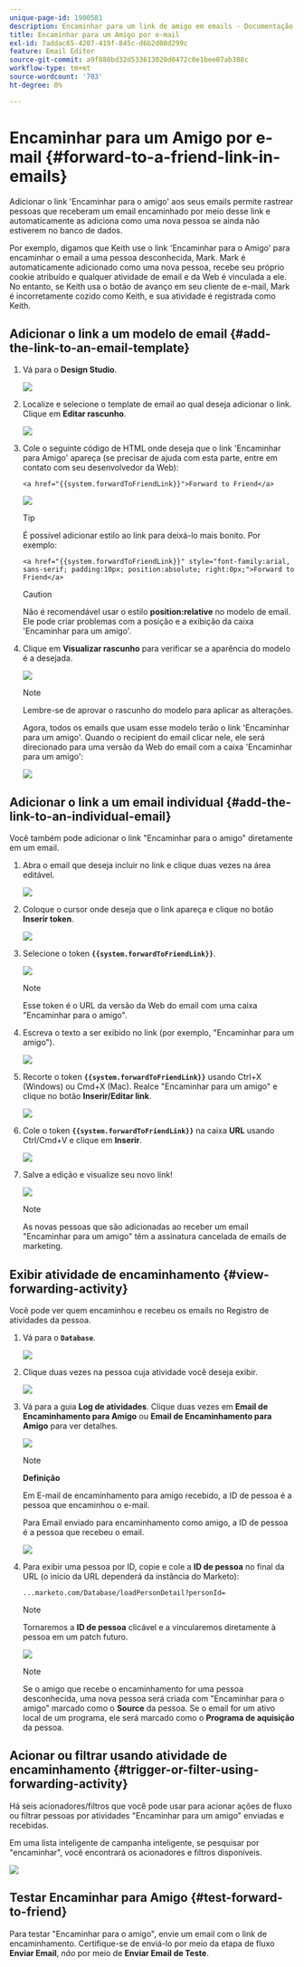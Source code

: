 ```yaml
---
unique-page-id: 1900581
description: Encaminhar para um link de amigo em emails - Documentação do Marketo - Documentação do produto
title: Encaminhar para um Amigo por e-mail
exl-id: 7addac65-4207-419f-845c-d6b2d08d299c
feature: Email Editor
source-git-commit: a9f880bd32d533613020d0472c0e1bee07ab388c
workflow-type: tm+mt
source-wordcount: '703'
ht-degree: 0%

---
```


# Encaminhar para um Amigo por e-mail {#forward-to-a-friend-link-in-emails}

Adicionar o link &#39;Encaminhar para o amigo&#39; aos seus emails permite rastrear pessoas que receberam um email encaminhado por meio desse link e automaticamente as adiciona como uma nova pessoa se ainda não estiverem no banco de dados.

Por exemplo, digamos que Keith use o link &#39;Encaminhar para o Amigo&#39; para encaminhar o email a uma pessoa desconhecida, Mark. Mark é automaticamente adicionado como uma nova pessoa, recebe seu próprio cookie atribuído e qualquer atividade de email e da Web é vinculada a ele. No entanto, se Keith usa o botão de avanço em seu cliente de e-mail, Mark é incorretamente cozido como Keith, e sua atividade é registrada como Keith.

## Adicionar o link a um modelo de email {#add-the-link-to-an-email-template}

1. Vá para o **Design Studio**.

   ![](assets/one-8.png)

1. Localize e selecione o template de email ao qual deseja adicionar o link. Clique em **Editar rascunho**.

   ![](assets/two-7.png)

1. Cole o seguinte código de HTML onde deseja que o link &#39;Encaminhar para Amigo&#39; apareça (se precisar de ajuda com esta parte, entre em contato com seu desenvolvedor da Web):

   `<a href="{{system.forwardToFriendLink}}">Forward to Friend</a>`

   ![](assets/three-7.png)

   >[!TIP]
   >
   >
   >É possível adicionar estilo ao link para deixá-lo mais bonito. Por exemplo:
   >
   >`<a href="{{system.forwardToFriendLink}}" style="font-family:arial, sans-serif; padding:10px; position:absolute; right:0px;">Forward to Friend</a>`

   >[!CAUTION]
   >
   >Não é recomendável usar o estilo **position:relative** no modelo de email. Ele pode criar problemas com a posição e a exibição da caixa &#39;Encaminhar para um amigo&#39;.

1. Clique em **Visualizar rascunho** para verificar se a aparência do modelo é a desejada.

   ![](assets/four-5.png)

   >[!NOTE]
   >
   >Lembre-se de aprovar o rascunho do modelo para aplicar as alterações.

   Agora, todos os emails que usam esse modelo terão o link &#39;Encaminhar para um amigo&#39;. Quando o recipient do email clicar nele, ele será direcionado para uma versão da Web do email com a caixa &#39;Encaminhar para um amigo&#39;:

   ![](assets/f2afbox.png)

## Adicionar o link a um email individual {#add-the-link-to-an-individual-email}

Você também pode adicionar o link &quot;Encaminhar para o amigo&quot; diretamente em um email.

1. Abra o email que deseja incluir no link e clique duas vezes na área editável.

   ![](assets/five-4.png)

1. Coloque o cursor onde deseja que o link apareça e clique no botão **Inserir token**.

   ![](assets/six-2.png)

1. Selecione o token **`{{system.forwardToFriendLink}}`**.

   ![](assets/seven-1.png)

   >[!NOTE]
   >
   >Esse token é o URL da versão da Web do email com uma caixa &quot;Encaminhar para o amigo&quot;.

1. Escreva o texto a ser exibido no link (por exemplo, &quot;Encaminhar para um amigo&quot;).

   ![](assets/seven-1.png)

1. Recorte o token **`{{system.forwardToFriendLink}}`** usando Ctrl+X (Windows) ou Cmd+X (Mac). Realce &quot;Encaminhar para um amigo&quot; e clique no botão **Inserir/Editar link**.

   ![](assets/eight-1.png)

1. Cole o token **`{{system.forwardToFriendLink}}`** na caixa **URL** usando Ctrl/Cmd+V e clique em **Inserir**.

   ![](assets/nine.png)

1. Salve a edição e visualize seu novo link!

   ![](assets/ten-1.png)

   >[!NOTE]
   >
   >As novas pessoas que são adicionadas ao receber um email &quot;Encaminhar para um amigo&quot; têm a assinatura cancelada de emails de marketing.

## Exibir atividade de encaminhamento {#view-forwarding-activity}

Você pode ver quem encaminhou e recebeu os emails no Registro de atividades da pessoa.

1. Vá para o **`Database`**.

   ![](assets/db.png)

1. Clique duas vezes na pessoa cuja atividade você deseja exibir.

   ![](assets/fourteen.png)

1. Vá para a guia **Log de atividades**. Clique duas vezes em **Email de Encaminhamento para Amigo** ou **Email de Encaminhamento para Amigo** para ver detalhes.

   ![](assets/fifteen.png)

   >[!NOTE]
   >
   >**Definição**
   >
   >Em E-mail de encaminhamento para amigo recebido, a ID de pessoa é a pessoa que encaminhou o e-mail.
   >
   >Para Email enviado para encaminhamento como amigo, a ID de pessoa é a pessoa que recebeu o email.

   ![](assets/sixteen.png)

1. Para exibir uma pessoa por ID, copie e cole a **ID de pessoa** no final da URL (o início da URL dependerá da instância do Marketo):

   `...marketo.com/Database/loadPersonDetail?personId=`

   >[!NOTE]
   >
   >Tornaremos a **ID de pessoa** clicável e a vincularemos diretamente à pessoa em um patch futuro.

   ![](assets/seventeen.png)

   >[!NOTE]
   >
   >Se o amigo que recebe o encaminhamento for uma pessoa desconhecida, uma nova pessoa será criada com &quot;Encaminhar para o amigo&quot; marcado como o **Source** da pessoa.
   >Se o email for um ativo local de um programa, ele será marcado como o **Programa de aquisição** da pessoa.

## Acionar ou filtrar usando atividade de encaminhamento {#trigger-or-filter-using-forwarding-activity}

Há seis acionadores/filtros que você pode usar para acionar ações de fluxo ou filtrar pessoas por atividades &quot;Encaminhar para um amigo&quot; enviadas e recebidas.

Em uma lista inteligente de campanha inteligente, se pesquisar por &quot;encaminhar&quot;, você encontrará os acionadores e filtros disponíveis.

![](assets/nineteen.png)

## Testar Encaminhar para Amigo {#test-forward-to-friend}

Para testar &quot;Encaminhar para o amigo&quot;, envie um email com o link de encaminhamento. Certifique-se de enviá-lo por meio da etapa de fluxo **Enviar Email**, *não* por meio de **Enviar Email de Teste**.
